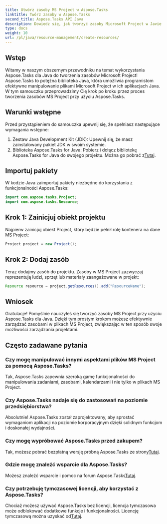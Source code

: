 ```yaml
---
title: Utwórz zasoby MS Project w Aspose.Tasks
linktitle: Twórz zasoby w Aspose.Tasks
second_title: Aspose.Tasks API Java
description: Dowiedz się, jak tworzyć zasoby Microsoft Project w Javie przy użyciu biblioteki Aspose.Tasks. Przewodnik krok po kroku dotyczący efektywnego zarządzania zasobami.
type: docs
weight: 10
url: /pl/java/resource-management/create-resources/
---
```

## Wstęp
Witamy w naszym obszernym przewodniku na temat wykorzystania Aspose.Tasks dla Java do tworzenia zasobów Microsoft Project! Aspose.Tasks to potężna biblioteka Java, która umożliwia programistom efektywne manipulowanie plikami Microsoft Project w ich aplikacjach Java. W tym samouczku przeprowadzimy Cię krok po kroku przez proces tworzenia zasobów MS Project przy użyciu Aspose.Tasks.
## Warunki wstępne
Przed przystąpieniem do samouczka upewnij się, że spełniasz następujące wymagania wstępne:
1. Zestaw Java Development Kit (JDK): Upewnij się, że masz zainstalowany pakiet JDK w swoim systemie.
2.  Biblioteka Aspose.Tasks for Java: Pobierz i dołącz bibliotekę Aspose.Tasks for Java do swojego projektu. Można go pobrać z[Tutaj](https://releases.aspose.com/tasks/java/).

## Importuj pakiety
W kodzie Java zaimportuj pakiety niezbędne do korzystania z funkcjonalności Aspose.Tasks:
```java
import com.aspose.tasks.Project;
import com.aspose.tasks.Resource;
```

## Krok 1: Zainicjuj obiekt projektu
Najpierw zainicjuj obiekt Project, który będzie pełnił rolę kontenera na dane MS Project:
```java
Project project = new Project();
```
## Krok 2: Dodaj zasób
Teraz dodajmy zasób do projektu. Zasoby w MS Project zazwyczaj reprezentują ludzi, sprzęt lub materiały zaangażowane w projekt:
```java
Resource resource = project.getResources().add("ResourceName");
```

## Wniosek
Gratulacje! Pomyślnie nauczyłeś się tworzyć zasoby MS Project przy użyciu Aspose.Tasks dla Java. Dzięki tym prostym krokom możesz efektywnie zarządzać zasobami w plikach MS Project, zwiększając w ten sposób swoje możliwości zarządzania projektami.
## Często zadawane pytania
### Czy mogę manipulować innymi aspektami plików MS Project za pomocą Aspose.Tasks?
Tak, Aspose.Tasks zapewnia szeroką gamę funkcjonalności do manipulowania zadaniami, zasobami, kalendarzami i nie tylko w plikach MS Project.
### Czy Aspose.Tasks nadaje się do zastosowań na poziomie przedsiębiorstwa?
Absolutnie! Aspose.Tasks został zaprojektowany, aby sprostać wymaganiom aplikacji na poziomie korporacyjnym dzięki solidnym funkcjom i doskonałej wydajności.
### Czy mogę wypróbować Aspose.Tasks przed zakupem?
 Tak, możesz pobrać bezpłatną wersję próbną Aspose.Tasks ze strony[Tutaj](https://releases.aspose.com/).
### Gdzie mogę znaleźć wsparcie dla Aspose.Tasks?
Możesz znaleźć wsparcie i pomoc na forum Aspose.Tasks[Tutaj](https://forum.aspose.com/c/tasks/15).
### Czy potrzebuję tymczasowej licencji, aby korzystać z Aspose.Tasks?
 Chociaż możesz używać Aspose.Tasks bez licencji, licencja tymczasowa może odblokować dodatkowe funkcje i funkcjonalności. Licencję tymczasową można uzyskać od[Tutaj](https://purchase.aspose.com/temporary-license/).